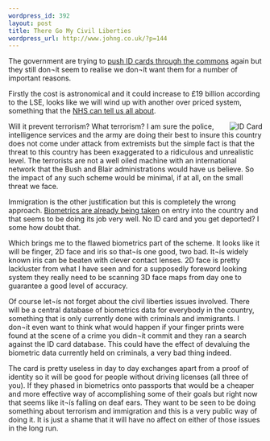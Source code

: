 ```yaml
--- 
wordpress_id: 392
layout: post
title: There Go My Civil Liberties
wordpress_url: http://www.johng.co.uk/?p=144
---
```

The government are trying to <a href="http://news.bbc.co.uk/1/hi/uk_politics/4628641.stm">push ID cards through the commons</a> again but they still don¬ít seem to realise we don¬ít want them for a number of important reasons.

Firstly the cost is astronomical and it could increase to £19 billion according to the LSE, looks like we will wind up with another over priced system, something that the <a href="http://news.bbc.co.uk/1/hi/health/3734504.stm">NHS can tell us all about</a>.

<img src="http://www.johng.co.uk/wp-content/images/idcard.jpg" align="right" alt="ID Card" />Will it prevent terrorism? What terrorism? I am sure the police, intelligence services and the army are doing their best to insure this country does not come under attack from extremists but the simple fact is that the threat to this country has been exaggerated to a ridiculous and unrealistic level. The terrorists are not a well oiled machine with an international network that the Bush and Blair administrations would have us believe. So the impact of any such scheme would be minimal, if at all, on the small threat we face.

Immigration is the other justification but this is completely the wrong approach. <a href="http://www.ind.homeoffice.gov.uk/ind/en/home/applying/iris/faq_s.html">Biometrics are already being taken</a> on entry into the country and that seems to be doing its job very well. No ID card and you get deported? I some how doubt that.

Which brings me to the flawed biometrics part of the scheme. It looks like it will be finger, 2D face and iris so that¬ís one good, two bad. It¬ís widely known iris can be beaten with clever contact lenses. 2D face is pretty lackluster from what I have seen and for a supposedly foreword looking system they really need to be scanning 3D face maps from day one to guarantee a good level of accuracy.

Of course let¬ís not forget about the civil liberties issues involved. There will be a central database of biometrics data for everybody in the country, something that is only currently done with criminals and immigrants. I don¬ít even want to think what would happen if your finger prints were found at the scene of a crime you didn¬ít commit and they ran a search against the ID card database. This could have the effect of devaluing the biometric data currently held on criminals, a very bad thing indeed.

The card is pretty useless in day to day exchanges apart from a proof of identity so it will be good for people without driving licenses (all three of you). If they phased in biometrics onto passports that would be a cheaper and more effective way of accomplishing some of their goals but right now that seems like it¬ís falling on deaf ears. They want to be seen to be doing something about terrorism and immigration and this is a very public way of doing it. It is just a shame that it will have no affect on either of those issues in the long run.

